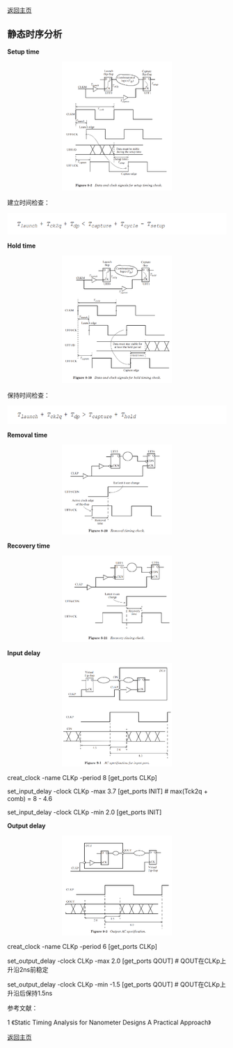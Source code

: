 [返回主页](../../README.md)

## 静态时序分析

**Setup time**

<p align="center"><img src="./fig1.png" width="50%" height="50%"></p>

<!--$$T_{launch}+T_{ck2q}+T_{dp}<T_{capture}+T_{cycle}-T_{setup}$$-->
建立时间检查：
<p align="center"><img src="./eq1.png"></p>

**Hold time**

<p align="center"><img src="./fig2.png" width="50%" height="50%"></p>

<!--$$T_{launch}+T_{ck2q}+T_{dp}>T_{capture}+T_{hold}$$-->
保持时间检查：
<p align="center"><img src="./eq2.png"></p>

**Removal time**

<p align="center"><img src="./fig3.png" width="50%" height="50%"></p>

**Recovery time**

<p align="center"><img src="./fig4.png" width="50%" height="50%"></p>

**Input delay**

<p align="center"><img src="./fig5.png" width="50%" height="50%"></p>

creat_clock -name CLKp -period 8 [get_ports CLKp]

set_input_delay -clock CLKp -max 3.7 [get_ports INIT] # max(Tck2q + comb) = 8 - 4.6

set_input_delay -clock CLKp -min 2.0 [get_ports INIT]

**Output delay**

<p align="center"><img src="./fig6.png" width="50%" height="50%"></p>

creat_clock -name CLKp -period 6 [get_ports CLKp]

set_output_delay -clock CLKp -max 2.0 [get_ports QOUT] # QOUT在CLKp上升沿2ns前稳定

set_output_delay -clock CLKp -min -1.5 [get_ports QOUT] # QOUT在CLKp上升沿后保持1.5ns


参考文献：

1 《Static Timing Analysis for Nanometer Designs A Practical Approach》

[返回主页](../../README.md)

<script type="text/javascript">
  document.body.style.backgroundColor='#fdefe6';
</script>